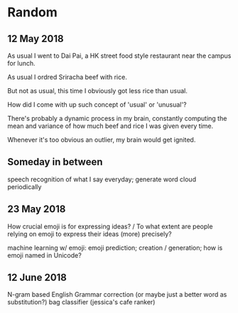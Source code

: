 <h1>Random</h1>

<h2>12 May 2018</h2>

  <p>
  As usual I went to Dai Pai, a HK street food style restaurant near the campus for lunch.

  As usual I ordred Sriracha beef with rice.

  But not as usual, this time I obviously got less rice than usual.

  How did I come with up such concept of 'usual' or 'unusual'?

  There's probably a dynamic process in my brain, constantly computing the mean and variance of how much beef and rice I was given every time.

  Whenever it's too obvious an outlier, my brain would get ignited.
  </p>


<h2>Someday in between</h2>

  <p>
  speech recognition of what I say everyday; generate word cloud periodically
  </p>

<h2>23 May 2018</h2>

  <p>
  How crucial emoji is for expressing ideas? / To what extent are people relying on emoji to express their ideas (more) precisely?

  machine learning w/ emoji: emoji prediction; creation / generation; how is emoji named in Unicode?
  </p>

<h2>12 June 2018</h2>

  <p>
  N-gram based English Grammar correction (or maybe just a better word as substitution?)
  bag classifier (jessica's cafe ranker)
  </p>